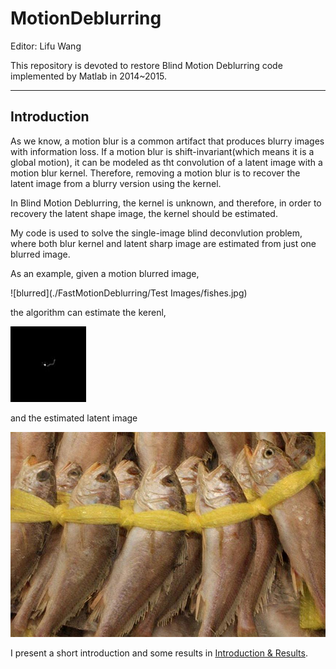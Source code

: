 # MotionDeblurring

Editor: Lifu Wang

This repository is devoted to restore Blind Motion Deblurring code implemented by Matlab in 2014~2015.

---

## Introduction
As we know, a motion blur is a common artifact that produces blurry images with information loss. If a motion blur is shift-invariant(which means it is a global motion), it can be modeled as tht convolution of a latent image with a motion blur kernel. Therefore, removing a motion blur is to recover the latent image from a blurry version using the kernel.

In Blind Motion Deblurring, the kernel is unknown, and therefore, in order to recovery the latent shape image, the kernel should be estimated.

My code is used to solve the single-image blind deconvlution problem, where both blur kernel and latent sharp image are estimated from just one blurred image.

As an example, given a motion blurred image,

![blurred](./FastMotionDeblurring/Test Images/fishes.jpg)

the algorithm can estimate the kerenl,

![kernel](./FastMotionDeblurring/Results/Kernel_fishes.jpg)

and the estimated latent image

![deblurred](./FastMotionDeblurring/Results/deblur_fishes.jpg)


I present a short introduction and some results in [Introduction & Results](./FastMotionDeblurring/Introduction.pdf).
